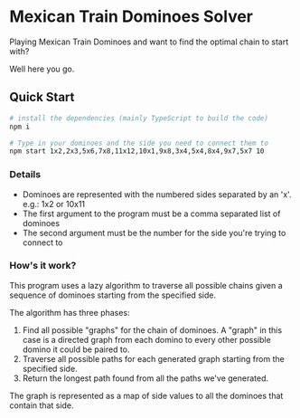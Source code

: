 # Mexican Train Dominoes Solver
Playing Mexican Train Dominoes and want to find the optimal chain to start with?

Well here you go.

## Quick Start
```sh
# install the dependencies (mainly TypeScript to build the code)
npm i

# Type in your dominoes and the side you need to connect them to
npm start 1x2,2x3,5x6,7x8,11x12,10x1,9x8,3x4,5x4,8x4,9x7,5x7 10
```

### Details
- Dominoes are represented with the numbered sides separated by an 'x'. e.g.: 1x2 or 10x11
- The first argument to the program must be a comma separated list of dominoes
- The second argument must be the number for the side you're trying to connect to

### How's it work?
This program uses a lazy algorithm to traverse all possible chains given a sequence of dominoes starting from the specified side.

The algorithm has three phases:
1. Find all possible "graphs" for the chain of dominoes. A "graph" in this case is a directed graph from each domino to every other possible domino it could be paired to.
2. Traverse all possible paths for each generated graph starting from the specified side.
3. Return the longest path found from all the paths we've generated.

The graph is represented as a map of side values to all the dominoes that contain that side.